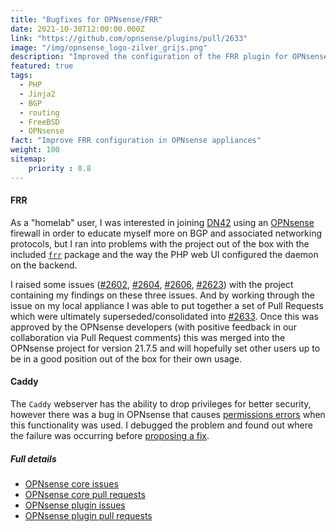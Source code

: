 ```yaml
---
title: "Bugfixes for OPNsense/FRR"
date: 2021-10-30T12:00:00.000Z
link: "https://github.com/opnsense/plugins/pull/2633"
image: "/img/opnsense_logo-zilver_grijs.png"
description: "Improved the configuration of the FRR plugin for OPNsense"
featured: true
tags:
  - PHP
  - Jinja2
  - BGP
  - routing
  - FreeBSD
  - OPNsense
fact: "Improve FRR configuration in OPNsense appliances"
weight: 100
sitemap:
    priority : 0.8
---
```

#### FRR

As a "homelab" user, I was interested in joining [DN42](https://dn42.eu/) using an [OPNsense](https://opnsense.org)
firewall in order to educate myself more on BGP and associated networking protocols, but I ran into problems with the
project out of the box with the included [`frr`](https://frrouting.org/) package and the way the PHP web UI configured
the daemon on the backend.

I raised some issues ([#2602](https://github.com/opnsense/plugins/pull/2602), [#2604](https://github.com/opnsense/plugins/pull/2604),
[#2606](https://github.com/opnsense/plugins/pull/2606), [#2623](https://github.com/opnsense/plugins/pull/2623)) with the
project containing my findings on these three issues. And by working through the issue on my local appliance I was able
to put together a set of Pull Requests which were ultimately superseded/consolidated into [#2633](https://github.com/opnsense/plugins/pull/2633).
Once this was approved by the OPNsense developers (with positive feedback in our collaboration via Pull Request comments)
this was merged into the OPNsense project for version 21.7.5 and will hopefully set other users up to be in a good
position out of the box for their own usage.

#### Caddy

The `Caddy` webserver has the ability to drop privileges for better security, however there was a bug in OPNsense that
causes [permissions errors](https://github.com/opnsense/plugins/issues/4402) when this functionality was used. I
debugged the problem and found out where the failure was occurring before [proposing a fix](https://github.com/opnsense/plugins/pull/4403/files).

##### Full details

- [OPNsense core issues](https://github.com/opnsense/core/issues?q=is%3Aissue%20author%3Ag-a-c)
- [OPNsense core pull requests](https://github.com/opnsense/core/pulls?q=is%3Apr+author%3Ag-a-c+)
- [OPNsense plugin issues](https://github.com/opnsense/plugins/issues?q=is%3Aissue%20author%3Ag-a-c)
- [OPNsense plugin pull requests](https://github.com/opnsense/plugins/pulls?q=is%3Apr+author%3Ag-a-c+)
